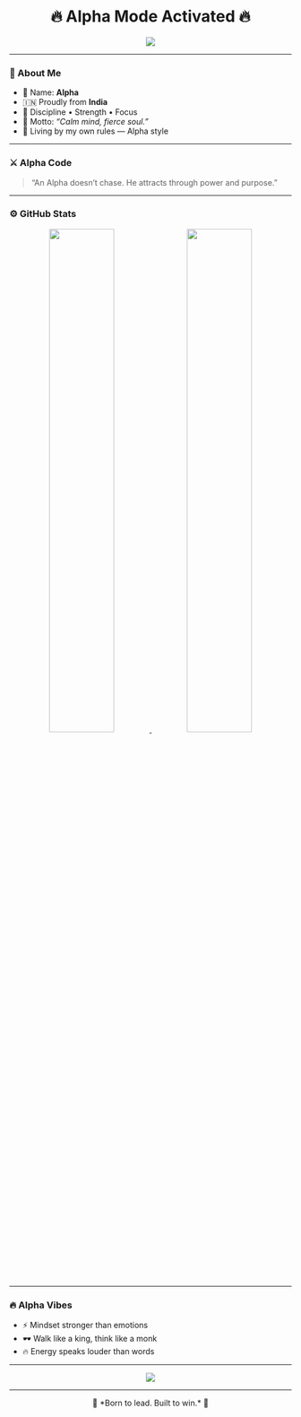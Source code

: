 <h1 align="center">🔥 Alpha Mode Activated 🔥</h1>

<p align="center">
  <img src="https://readme-typing-svg.herokuapp.com?font=Rajdhani&color=FF4500&size=30&center=true&vCenter=true&width=600&lines=🚩+I+am+Alpha;+Made+in+India;Power+in+Silence,+Focus+in+Mind;+Respect+All,+Fear+None+🚩" />
</p>

---

### 💪 About Me

- 🧿 Name: **Alpha**  
- 🇮🇳 Proudly from **India**  
- 🧘 Discipline • Strength • Focus  
- 💭 Motto: *“Calm mind, fierce soul.”*  
- 🐅 Living by my own rules — Alpha style  

---

### ⚔️ Alpha Code

> “An Alpha doesn’t chase. He attracts through power and purpose.”

---

### ⚙️ GitHub Stats

<p align="center">
  <a href="https://github.com/Itz-Alphaa">
    <img src="https://github-readme-stats.vercel.app/api?username=Itz-Alphaa&show_icons=true&theme=highcontrast&hide_border=true" width="48%" />
  </a>
  <a href="https://github.com/Itz-Alphaa">
    <img src="https://github-readme-streak-stats.herokuapp.com/?user=Itz-Alphaa&theme=highcontrast&hide_border=true" width="48%" />
  </a>
</p>

---

### 🔥 Alpha Vibes

- ⚡ Mindset stronger than emotions  
- 🕶️ Walk like a king, think like a monk  
- 🔥 Energy speaks louder than words  

---

<p align="center">
  <a href="https://github.com/Itz-Alphaa" target="_blank">
    <img src="https://img.shields.io/badge/GitHub-Itz--Alphaa-black?style=for-the-badge&logo=github" />
  </a>
</p>

---

<p align="center">
  🚩 *Born to lead. Built to win.* 🚩  
</p>
